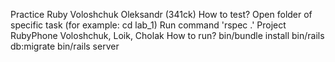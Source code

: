 Practice Ruby
Voloshchuk Oleksandr (341ck)
How to test?
Open folder of specific task (for example: cd lab_1)
Run command 'rspec .'
Project RubyPhone
Voloshchuk, Loik, Cholak
How to run?
bin/bundle install
bin/rails db:migrate
bin/rails server
